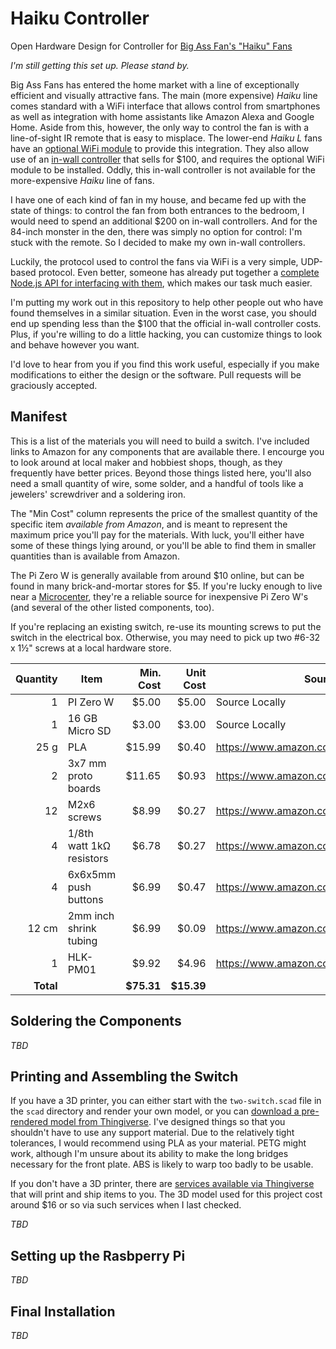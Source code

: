 # Haiku Controller
Open Hardware Design for Controller for [Big Ass Fan's "Haiku" Fans](https://www.bigassfans.com/for-home/)

*I'm still getting this set up. Please stand by.*

Big Ass Fans has entered the home market with a line of exceptionally efficient
and visually attractive fans. The main (more expensive) *Haiku* line comes standard
with a WiFi interface that allows control from smartphones as well as integration
with home assistants like Amazon Alexa and Google Home. Aside from this, however,
the only way to control the fan is with a line-of-sight IR remote that is easy to
misplace. The lower-end *Haiku L* fans have an
[optional WiFi module](https://store.bigassfans.com/en_us/haiku-wifi-module-for-l-series-ceiling-fan-1)
to provide this integration. They also allow use of an
[in-wall controller](https://store.bigassfans.com/en_us/haiku-wired-wall-control-1)
that sells for $100, and requires the optional WiFi module to be installed.
Oddly, this in-wall controller is not available for the more-expensive *Haiku* line
of fans.

I have one of each kind of fan in my house, and became fed up with the state of
things: to control the fan from both entrances to the bedroom, I would need to
spend an additional $200 on in-wall controllers. And for the 84-inch monster in
the den, there was simply no option for control: I'm stuck with the remote. So
I decided to make my own in-wall controllers.

Luckily, the protocol used to control the fans via WiFi is a very simple, UDP-based
protocol. Even better, someone has already put together a [complete Node.js API
for interfacing with them](https://github.com/sean9keenan/BigAssFansAPI), which
makes our task much easier.

I'm putting my work out in this repository to help other people out who have found
themselves in a similar situation. Even in the worst case, you should end up
spending less than the $100 that the official in-wall controller costs. Plus, if
you're willing to do a little hacking, you can customize things to look and behave
however you want.

I'd love to hear from you if you find this work useful, especially if you make
modifications to either the design or the software. Pull requests will be
graciously accepted.

## Manifest

This is a list of the materials you will need to build a switch. I've included
links to Amazon for any components that are available there. I encourge you to
look around at local maker and hobbiest shops, though, as they frequently have
better prices. Beyond those things listed here, you'll also need a small
quantity of wire, some solder, and a handful of tools like a jewelers'
screwdriver and a soldering iron.

The "Min Cost" column represents the price of the smallest quantity of the
specific item *available from Amazon*, and is meant to represent the maximum
price you'll pay for the materials.  With luck, you'll either have some of
these things lying around, or you'll be able to find them in smaller
quantities than is available from Amazon.

The Pi Zero W is generally available from around $10 online, but can be found
in many brick-and-mortar stores for $5. If you're lucky enough to live near
a [Microcenter](https://www.microcenter.com/), they're a reliable source for
inexpensive Pi Zero W's (and several of the other listed components, too).

If you're replacing an existing switch, re-use its mounting screws to put the
switch in the electrical box. Otherwise, you may need to pick up two #6-32 x 1½"
screws at a local hardware store.


|Quantity|Item                    |Min. Cost|Unit Cost|Source                               |
|-------:|------------------------|--------:|--------:|-------------------------------------|
|       1|PI Zero W               |    $5.00|    $5.00|Source Locally                       |
|       1|16 GB Micro SD          |    $3.00|    $3.00|Source Locally                       |
|    25 g|PLA                     |   $15.99|    $0.40|https://www.amazon.com/dp/B00ME7E5X0/|
|       2|3x7 mm proto boards     |   $11.65|    $0.93|https://www.amazon.com/dp/B07FK3NLFZ/|
|      12|M2x6 screws             |    $8.99|    $0.27|https://www.amazon.com/dp/B07K8G6VF2/|
|       4|1/8th watt 1kΩ resistors|    $6.78|    $0.27|https://www.amazon.com/dp/B0185FIJ9A/|
|       4|6x6x5mm push buttons    |    $6.99|    $0.47|https://www.amazon.com/dp/B07H547BTV/|
|   12 cm|2mm inch shrink tubing  |    $6.99|    $0.09|https://www.amazon.com/dp/B00EXLPLTW/|
|       1|HLK-PM01                |    $9.92|    $4.96|https://www.amazon.com/dp/B073QH1XT8/|
|**Total**|                       |**$75.31**|**$15.39**|                                   |


## Soldering the Components

*TBD*

## Printing and Assembling the Switch

If you have a 3D printer, you can either start with the `two-switch.scad` file in the
`scad` directory and render your own model, or you can [download a pre-rendered model
from Thingiverse](https://www.thingiverse.com/thing:3615419). I've designed things so
that you shouldn't have to use any support material. Due to the relatively tight
tolerances, I would recommend using PLA as your material. PETG might work, although
I'm unsure about its ability to make the long bridges necessary for the front plate.
ABS is likely to warp too badly to be usable.

If you don't have a 3D printer, there are [services available via
Thingiverse](https://www.thingiverse.com/apps/3d-print-with-print-a-thing/run?thing_id=3615419)
that will print and ship items to you. The 3D model used for this
project cost around $16 or so via such services when I last checked.


*TBD*

## Setting up the Rasbperry Pi

*TBD*

## Final Installation

*TBD*
